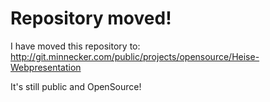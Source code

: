 Repository moved!
===============

I have moved this repository to:
http://git.minnecker.com/public/projects/opensource/Heise-Webpresentation

It's still public and OpenSource!
